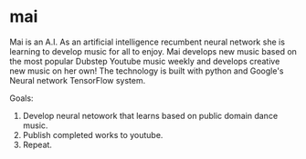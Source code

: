 # mai

Mai is an A.I. As an artificial intelligence recumbent neural network she is learning to develop music for all to enjoy. Mai develops new music based on the most popular Dubstep Youtube music weekly and develops creative new music on her own! The technology is built with python and Google's Neural network TensorFlow system. 

Goals:
1. Develop neural netowork that learns based on public domain dance music. 
2. Publish completed works to youtube. 
3. Repeat. 

